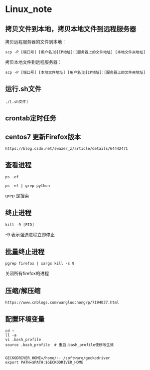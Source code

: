 # Linux_note

## 拷贝文件到本地，拷贝本地文件到远程服务器

拷贝远程服务器的文件到本地：
```
scp -P [端口号] [用户名]@[IP地址]:[服务器上的文件地址] [本地文件夹地址]
```

拷贝本地文件到远程服务器：
```
scp -P [端口号] [本地文件地址] [用户名]@[IP地址]:[服务器上的文件夹地址]
```

## 运行.sh文件
```
./[.sh文件]
```

## crontab定时任务

## centos7 更新Firefox版本
```
https://blog.csdn.net/swazer_z/article/details/64442471
```

## 查看进程
```
ps -ef
```

```
ps -ef | grep python
```
grep 是搜索

## 终止进程
```
kill -9 [PID]
```
-9 表示强迫进程立即停止

## 批量终止进程
```
pgrep firefox | xargs kill -s 9
```
关闭所有firefox的进程

## 压缩/解压缩
```
https://www.cnblogs.com/wangluochong/p/7194037.html
```

## 配置环境变量
```
cd ~
ll -a 
vi .bash_profile
source .bash_profile  # 重启.bash_profile使修改生效


GECKODRIVER_HOME=/home/···/software/geckodriver
export PATH=$PATH:$GECKODRIVER_HOME
```

